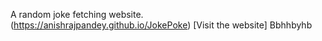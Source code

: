 A random joke fetching website. <br>
(https://anishrajpandey.github.io/JokePoke) [Visit the website]
Bbhhbyhb
